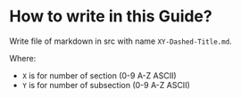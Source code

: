 # How to write in this Guide?
Write file of markdown in src with name `XY-Dashed-Title.md`.

Where:
* `X` is for number of section (0-9 A-Z ASCII)
* `Y` is for number of subsection (0-9 A-Z ASCII)
